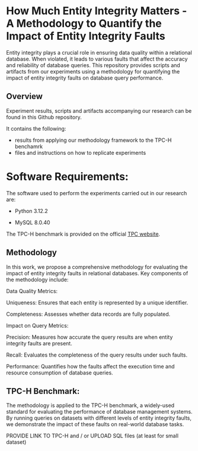# How Much Entity Integrity Matters - A Methodology to Quantify the Impact of Entity Integrity Faults

Entity integrity plays a crucial role in ensuring data quality within a relational database. When violated, it leads to various faults that affect the accuracy and reliability of database queries. This repository provides scripts and artifacts from our experiments using a methodology for quantifying the impact of entity integrity faults on database query performance.

## Overview

Experiment results, scripts and artifacts accompanying our research can be found in this Github repository.

It contains the following:

- results from applying our methodology framework to the TPC-H benchamrk
- files and instructions on how to replicate experiments

# Software Requirements:

The software used to perform the experiments carried out in our research are:

- Python 3.12.2

- MySQL 8.0.40


The TPC-H benchmark is provided on the official [TPC website](https://www.tpc.org/tpch/). 




## Methodology

In this work, we propose a comprehensive methodology for evaluating the impact of entity integrity faults in relational databases. Key components of the methodology include:

Data Quality Metrics:

Uniqueness: Ensures that each entity is represented by a unique identifier.

Completeness: Assesses whether data records are fully populated.

Impact on Query Metrics:

Precision: Measures how accurate the query results are when entity integrity faults are present.

Recall: Evaluates the completeness of the query results under such faults.

Performance: Quantifies how the faults affect the execution time and resource consumption of database queries.


## TPC-H Benchmark:

The methodology is applied to the TPC-H benchmark, a widely-used standard for evaluating the performance of database management systems. By running queries on datasets with different levels of entity integrity faults, we demonstrate the impact of these faults on real-world database tasks.

PROVIDE LINK TO TPC-H and / or UPLOAD SQL files (at least for small dataset)
